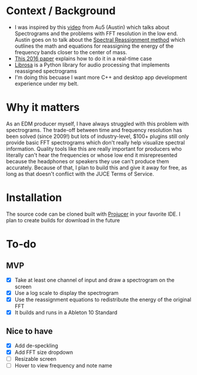 # Context / Background
- I was inspired by this [video](https://www.youtube.com/watch?v=8J4LE9UpxYU) from Au5 (Austin) which talks about Spectrograms and the problems with FFT resolution in the low end. Austin goes on to talk about the [Spectral Reassignment method](https://arxiv.org/pdf/0903.3080) which outlines the math and equations for reassigning the energy of the frequency bands closer to the center of mass.
- [This 2016 paper](https://ltfat.org/notes/ltfatnote044.pdf) explains how to do it in a real-time case
- [Librosa](https://librosa.org/doc/latest/generated/librosa.reassigned_spectrogram.html#librosa.reassigned_spectrogram) is a Python library for audio processing that implements reassigned spectrograms
- I'm doing this becuase I want more C++ and desktop app development experience under my belt.

# Why it matters
As an EDM producer myself, I have always struggled with this problem with spectrograms. The trade-off between time and frequency resolution has been solved (since 2009!) but lots of industry-level, $100+ plugins still only provide basic FFT spectrograms which don't really help visualize spectral information.
Quality tools like this are really important for producers who literally can't hear the frequencies or whose low end it misrepresented because the headphones or speakers they use can't produce them accurately. Because of that, I plan to build this and give it away for free, as long as that doesn't conflict with the JUCE Terms of Service.


# Installation
The source code can be cloned built with [Projucer](https://juce.com/) in your favorite IDE.
I plan to create builds for download in the future

# To-do
## MVP
- [X] Take at least one channel of input and draw a spectrogram on the screen
- [X] Use a log scale to display the spectrogram
- [X] Use the reassignment equations to redistribute the energy of the original FFT
- [X] It builds and runs in a Ableton 10 Standard

## Nice to have
- [X] Add de-speckling
- [X] Add FFT size dropdown
- [ ] Resizable screen
- [ ] Hover to view frequency and note name
